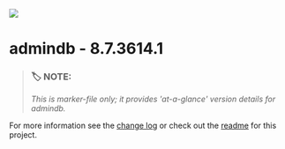 ![](https://assets.overachiever.net/s4/images/s4_main_logo.png)

# admindb - 8.7.3614.1

> ### :label: **NOTE:** 
> *This is marker-file only; it provides 'at-a-glance' version details for admindb.* 

For more information see the [change log](/changelog.md) or check out the [readme](/readme.md) for this project.